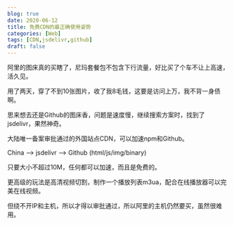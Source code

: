 ```yaml
---
blog: true
date: 2020-06-12
title: 免费CDN的最正确使用姿势
categories: [Web]
tags: [CDN,jsdelivr,github]
draft: false
---
```


阿里的图床真的买瞎了，尼玛套餐包不包含下行流量，好比买了个车不让上高速，活久见。

用了两天，穿了不到10张图片，收了我8毛钱，这要是访问上万，我不背一身债啊。

思来想去还是Github的图床香，问题是速度慢，继续搜索方案时，找到了jsdelivr，果然神奇。

大陆唯一备案审批通过的外国站点CDN，可以加速npm和Github。

China --> jsdelivr --> Github (html/js/img/binary)

只要大小不超过10M，任何都可以加速，而且是免费的。

更高级的玩法是高清视频切割，制作一个播放列表m3ua，配合在线播放器可以完美在线视频。

但绕不开IP和主机，所以才得以审批通过，所以阿里的主机仍然要买，虽然很难用。


